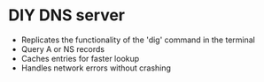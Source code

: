 # DIY DNS server

* Replicates the functionality of the 'dig' command in the terminal
* Query A or NS records
* Caches entries for faster lookup
* Handles network errors without crashing
